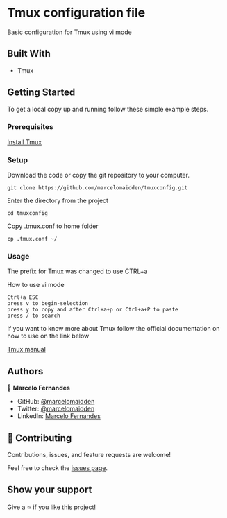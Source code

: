 # Tmux configuration file

Basic configuration for Tmux using vi mode 

## Built With

- Tmux

## Getting Started

To get a local copy up and running follow these simple example steps.

### Prerequisites
[Install Tmux](https://github.com/tmux/tmux/wiki)

### Setup
Download the code or copy the git repository to your computer.

	git clone https://github.com/marcelomaidden/tmuxconfig.git

Enter the directory from the project

	cd tmuxconfig

Copy .tmux.conf to home folder

	cp .tmux.conf ~/


### Usage

The prefix for Tmux was changed to use CTRL+a

How to use vi mode

	Ctrl+a ESC
	press v to begin-selection
	press y to copy and after Ctrl+a+p or Ctrl+a+P to paste
	press / to search

If you want to know more about Tmux follow the official documentation on how to use on the link below

[Tmux manual](https://github.com/tmux/tmux/wiki/Getting-Started)

## Authors

👤 **Marcelo Fernandes**

- GitHub: [@marcelomaidden](https://github.com/marcelomaidden)
- Twitter: [@marcelomaidden](https://twitter.com/marcelomaidden)
- LinkedIn: [Marcelo Fernandes](https://linkedin.com/in/marcelofernandesdearaujo)

## 🤝 Contributing

Contributions, issues, and feature requests are welcome!

Feel free to check the [issues page](https://github.com/marcelomaidden/tmuxconfig/issues).

## Show your support

Give a ⭐️ if you like this project!
	
